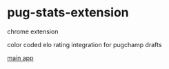 # pug-stats-extension

chrome extension

color coded elo rating integration for pugchamp drafts

[main app](https://github.com/tomaslassak/pug-stats)